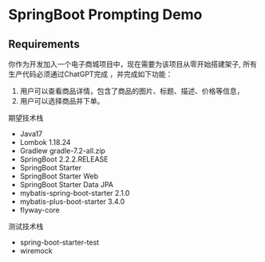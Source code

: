 # SpringBoot Prompting Demo

## Requirements

你作为开发加入一个电子商城项目中，现在需要为该项目从零开始搭建架子, 所有生产代码必须通过ChatGPT完成 ，并完成如下功能：

1. 用户可以查看商品详情，包含了商品的图片、标题、描述、价格等信息，
2. 用户可以选择商品并下单。

期望技术栈
* Java17
* Lombok 1.18.24
* Gradlew gradle-7.2-all.zip
* SpringBoot 2.2.2.RELEASE
* SpringBoot Starter
* SpringBoot Starter Web
* SpringBoot Starter Data JPA
* mybatis-spring-boot-starter 2.1.0
* mybatis-plus-boot-starter 3.4.0
* flyway-core

测试技术栈
* spring-boot-starter-test
* wiremock